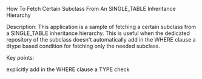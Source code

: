 How To Fetch Certain Subclass From An SINGLE_TABLE Inheritance Hierarchy

Description: This application is a sample of fetching a certain subclass from a SINGLE_TABLE inheritance hierarchy. This is useful when the dedicated repository of the subclass doesn't automatically add in the WHERE clause a dtype based condition for fetching only the needed subclass.

Key points:

explicitly add in the WHERE clause a TYPE check